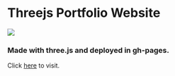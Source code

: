 # Threejs Portfolio Website
![](https://i.postimg.cc/6pWdtXKD/0rnOrAq.jpg)
### Made with three.js and deployed in gh-pages.
Click [here](https://callom7.github.io/WebPortfolio/) to visit.
 
 
